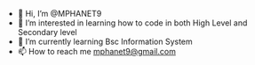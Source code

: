 - 👋 Hi, I’m @MPHANET9
- 👀 I’m interested in learning how to code in both High Level and Secondary level
- 🌱 I’m currently learning Bsc Information System
- 📫 How to reach me mphanet9@gmail.com
